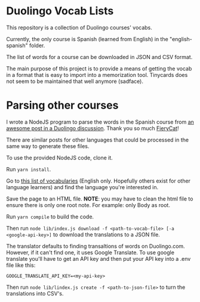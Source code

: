 # Duolingo Vocab Lists

This repository is a collection of Duolingo courses' vocabs.

Currently, the only course is Spanish (learned from English) in the "english-spanish" folder.

The list of words for a course can be downloaded in JSON and CSV format.

The main purpose of this project is to provide a means of getting the vocab in a format that is easy to import into a memorization tool. Tinycards does not seem to be maintained that well anymore (sadface).

# Parsing other courses

I wrote a NodeJS program to parse the words in the Spanish course from [an awesome post in a Duolingo discussion](https://forum.duolingo.com/comment/41639645). Thank you so much [FieryCat](https://www.duolingo.com/profile/FieryCat)!

There are similar posts for other languages that could be processed in the same way to generate these files.

To use the provided NodeJS code, clone it.

Run `yarn install`.

Go to [this list of vocabularies](https://forum.duolingo.com/comment/31074292/List-of-Vocabularies-for-Language-Courses-of-Duolingo) (English only. Hopefully others exist for other language learners) and find the language you're interested in.

Save the page to an HTML file. **NOTE**: you may have to clean the html file to ensure there is only one root note. For example: only Body as root.

Run `yarn compile` to build the code.

Then run `node lib/index.js download -f <path-to-vocab-file> [-a <google-api-key>]` to download the translations to a JSON file.

The translator defaults to finding transaltions of words on Duolingo.com. However, if it can't find one, it uses Google Translate. To use google translate you'll have to get an API key and then put your API key into a .env file like this:

```
GOOGLE_TRANSLATE_API_KEY=<my-api-key>
```

Then run `node lib/lindex.js create -f <path-to-json-file>` to turn the translations into CSV's.